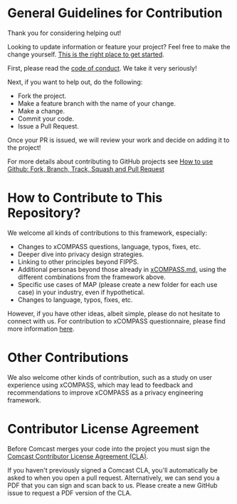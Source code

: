 # General Guidelines for Contribution

Thank you for considering helping out!

Looking to update information or feature your project? Feel free to make the change yourself. [This is the right place to get started](https://github.com/Comcast).

First, please read the [code of conduct](https://github.com/Comcast/Comcast.github.io/blob/main/CODE_OF_CONDUCT.md). We take it very seriously!

Next, if you want to help out, do the following:

- Fork the project.
- Make a feature branch with the name of your change.
- Make a change.
- Commit your code.
- Issue a Pull Request.

Once your PR is issued, we will review your work and decide on adding it to the project!

For more details about contributing to GitHub projects see [How to use Github: Fork, Branch, Track, Squash and Pull Request](http://gun.io/blog/how-to-github-fork-branch-and-pull-request/)

# How to Contribute to This Repository?

We welcome all kinds of contributions to this framework, especially:

- Changes to xCOMPASS questions, language, typos, fixes, etc.
- Deeper dive into privacy design strategies.
- Linking to other principles beyond FIPPS.
- Additional personas beyond those already in [xCOMPASS.md](/xCOMPASS/personas.md), using the different combinations from the framework above.
- Specific use cases of MAP (please create a new folder for each use case) in your industry, even if hypothetical.
- Changes to language, typos, fixes, etc.

However, if you have other ideas, albeit simple, please do not hesitate to connect with us. For contribution to xCOMPASS questionnaire, please find more information [here](https://github.com/Comcast/xCompass/edit/main/xCOMPASS/README.md#-how-to-contribute-).

# Other Contributions

We also welcome other kinds of contribution, such as a study on user experience using xCOMPASS, which may lead to feedback and recommendations to improve xCOMPASS as a privacy engineering framework.

# Contributor License Agreement

Before Comcast merges your code into the project you must sign the [Comcast Contributor License Agreement (CLA)](https://gist.github.com/ComcastOSS/a7b8933dd8e368535378cda25c92d19a).

If you haven't previously signed a Comcast CLA, you'll automatically be asked to when you open a pull request. Alternatively, we can send you a PDF that you can sign and scan back to us. Please create a new GitHub issue to request a PDF version of the CLA.
